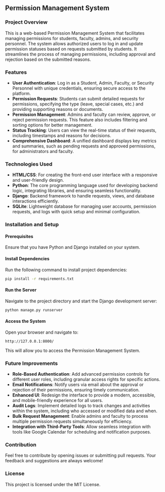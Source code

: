 ## Permission Management System

### Project Overview

This is a web-based Permission Management System that facilitates managing permissions for students, faculty, admins, and security personnel. The system allows authorized users to log in and update permission statuses based on requests submitted by students. It streamlines the process of managing permissions, including approval and rejection based on the submitted reasons.

### Features

- **User Authentication**: Log in as a Student, Admin, Faculty, or Security Personnel with unique credentials, ensuring secure access to the platform.
- **Permission Requests**: Students can submit detailed requests for permissions, specifying the type (leave, special cases, etc.) and providing supporting reasons or documents.
- **Permission Management**: Admins and faculty can review, approve, or reject permission requests. This feature also includes filtering and sorting options for better management.
- **Status Tracking**: Users can view the real-time status of their requests, including timestamps and reasons for decisions.
- **Comprehensive Dashboard**: A unified dashboard displays key metrics and summaries, such as pending requests and approved permissions, for administrators and faculty.

### Technologies Used

- **HTML/CSS**: For creating the front-end user interface with a responsive and user-friendly design.
- **Python**: The core programming language used for developing backend logic, integrating libraries, and ensuring seamless functionality.
- **Django**: Backend framework to handle requests, views, and database interactions efficiently.
- **SQLite**: Lightweight database for managing user accounts, permission requests, and logs with quick setup and minimal configuration.

### Installation and Setup

#### Prerequisites

Ensure that you have Python and Django installed on your system.

#### Install Dependencies

Run the following command to install project dependencies:

```bash
pip install -r requirements.txt
```

#### Run the Server

Navigate to the project directory and start the Django development server:

```bash
python manage.py runserver
```

#### Access the System

Open your browser and navigate to:

```
http://127.0.0.1:8000/
```

This will allow you to access the Permission Management System.

### Future Improvements

- **Role-Based Authentication**: Add advanced permission controls for different user roles, including granular access rights for specific actions.
- **Email Notifications**: Notify users via email about the approval or rejection of their permissions, ensuring timely communication.
- **Enhanced UI**: Redesign the interface to provide a modern, accessible, and mobile-friendly experience for all users.
- **Audit Logs**: Implement detailed logs to track changes and activities within the system, including who accessed or modified data and when.
- **Bulk Request Management**: Enable admins and faculty to process multiple permission requests simultaneously for efficiency.
- **Integration with Third-Party Tools**: Allow seamless integration with tools like Google Calendar for scheduling and notification purposes.

### Contribution

Feel free to contribute by opening issues or submitting pull requests. Your feedback and suggestions are always welcome!


### License
This project is licensed under the MIT License.
